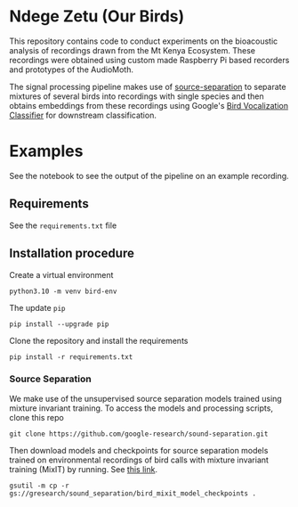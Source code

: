 # Ndege Zetu (Our Birds)

This repository contains code to conduct experiments on the bioacoustic analysis of recordings drawn from the Mt Kenya Ecosystem. These recordings were obtained using custom made Raspberry Pi based recorders and prototypes of the AudioMoth.

The signal processing pipeline makes use of [source-separation](https://github.com/google-research/sound-separation/tree/master/models/bird_mixit) to separate mixtures of several birds into recordings with single species and then obtains embeddings from these recordings using Google's [Bird Vocalization Classifier](https://www.kaggle.com/models/google/bird-vocalization-classifier) for downstream classification.


# Examples
See the notebook to see the output of the  pipeline on an example recording. 


## Requirements
See the `requirements.txt` file

## Installation procedure

Create a virtual environment

```
python3.10 -m venv bird-env
```

The update `pip`

```
pip install --upgrade pip
```
Clone the repository and install the requirements
```
pip install -r requirements.txt
```

### Source Separation
We make use of the unsupervised source separation models trained using mixture invariant training. To access the models and processing scripts, clone this repo

```
git clone https://github.com/google-research/sound-separation.git
```

Then download models and checkpoints for source separation models trained on environmental recordings of bird calls with mixture invariant training (MixIT) by running. See [this link](https://github.com/google-research/sound-separation/tree/master/models/bird_mixit).

```
gsutil -m cp -r gs://gresearch/sound_separation/bird_mixit_model_checkpoints .

```